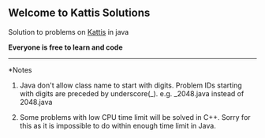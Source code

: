 ## Welcome to Kattis Solutions

Solution to problems on [Kattis](https://open.kattis.com) in java

**Everyone is free to learn and code**

---
*Notes
1. Java don't allow class name to start with digits. Problem IDs starting with digits are preceded by underscore(_). e.g. _2048.java instead of 2048.java

2. Some problems with low CPU time limit will be solved in C++. Sorry for this as it is impossible to do within enough time limit in Java. 
